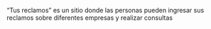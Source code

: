 “Tus reclamos” es un sitio donde las personas pueden ingresar sus reclamos sobre diferentes empresas y realizar consultas
